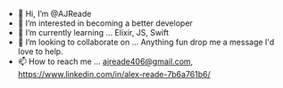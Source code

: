 - 👋 Hi, I’m @AJReade
- 👀 I’m interested in becoming a better developer
- 🌱 I’m currently learning ... Elixir, JS, Swift
- 💞️ I’m looking to collaborate on ... Anything fun drop me a message I'd love to help.
- 📫 How to reach me ... ajreade406@gmail.com, https://www.linkedin.com/in/alex-reade-7b6a761b6/

<!---
AJReade/AJReade is a ✨ special ✨ repository because its `README.md` (this file) appears on your GitHub profile.
You can click the Preview link to take a look at your changes.
--->
